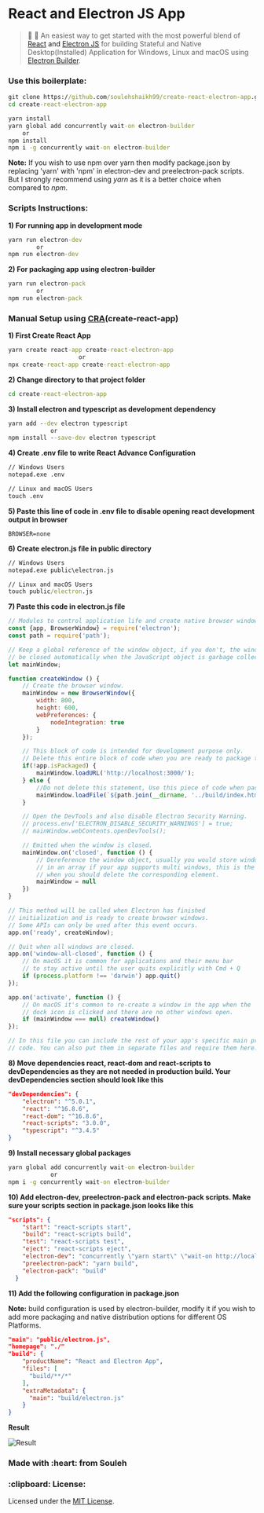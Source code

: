# React and Electron JS App
> :rocket: :telescope: An easiest way to get started with the most powerful blend of <a target="_blank" href="https://reactjs.org/">React<a/> and <a target="_blank" href="https://electronjs.org/">Electron JS</a> for building Stateful and Native Desktop(Installed) Application for Windows, Linux and macOS using <a target="_blank" href="https://github.com/electron-userland/electron-builder">Electron Builder</a>.

<h3>Use this boilerplate:</h3>

```cmd
git clone https://github.com/soulehshaikh99/create-react-electron-app.git
cd create-react-electron-app

yarn install
yarn global add concurrently wait-on electron-builder
    or
npm install
npm i -g concurrently wait-on electron-builder
```

**Note:** If you wish to use npm over yarn then modify package.json by replacing 'yarn' with 'npm' in electron-dev and preelectron-pack scripts.
But I strongly recommend using <em>yarn</em> as it is a better choice when compared to <em>npm</em>.

<h3>Scripts Instructions:</h3>

**1) For running app in development mode**

```cmd
yarn run electron-dev
        or
npm run electron-dev
```

**2) For packaging app using electron-builder**

```cmd
yarn run electron-pack
        or
npm run electron-pack
```

<h3>Manual Setup using <a href="https://github.com/facebook/create-react-app">CRA</a>(create-react-app)</h3>

**1) First Create React App**

```cmd
yarn create react-app create-react-electron-app
                    or
npx create-react-app create-react-electron-app
```

**2) Change directory to that project folder**

```cmd 
cd create-react-electron-app
```

**3) Install electron and typescript as development dependency**

```cmd 
yarn add --dev electron typescript
            or
npm install --save-dev electron typescript
```

**4) Create .env file to write React Advance Configuration**

```cmd
// Windows Users
notepad.exe .env

// Linux and macOS Users 
touch .env
```

**5) Paste this line of code in .env file to disable opening react development output in browser**
```text
BROWSER=none
```

**6) Create electron.js file in public directory**

```cmd
// Windows Users
notepad.exe public\electron.js

// Linux and macOS Users
touch public/electron.js
```

**7) Paste this code in electron.js file**

```javascript
// Modules to control application life and create native browser window
const {app, BrowserWindow} = require('electron');
const path = require('path');

// Keep a global reference of the window object, if you don't, the window will
// be closed automatically when the JavaScript object is garbage collected.
let mainWindow;

function createWindow () {
    // Create the browser window.
    mainWindow = new BrowserWindow({
        width: 800,
        height: 600,
        webPreferences: {
            nodeIntegration: true
        }
    });

    // This block of code is intended for development purpose only.
    // Delete this entire block of code when you are ready to package the application.
    if(!app.isPackaged) {
        mainWindow.loadURL('http://localhost:3000/');
    } else {
        //Do not delete this statement, Use this piece of code when packaging app for production environment
        mainWindow.loadFile(`${path.join(__dirname, '../build/index.html')}`);
    }

    // Open the DevTools and also disable Electron Security Warning.
    // process.env['ELECTRON_DISABLE_SECURITY_WARNINGS'] = true;
    // mainWindow.webContents.openDevTools();

    // Emitted when the window is closed.
    mainWindow.on('closed', function () {
        // Dereference the window object, usually you would store windows
        // in an array if your app supports multi windows, this is the time
        // when you should delete the corresponding element.
        mainWindow = null
    })
}

// This method will be called when Electron has finished
// initialization and is ready to create browser windows.
// Some APIs can only be used after this event occurs.
app.on('ready', createWindow);

// Quit when all windows are closed.
app.on('window-all-closed', function () {
    // On macOS it is common for applications and their menu bar
    // to stay active until the user quits explicitly with Cmd + Q
    if (process.platform !== 'darwin') app.quit()
});

app.on('activate', function () {
    // On macOS it's common to re-create a window in the app when the
    // dock icon is clicked and there are no other windows open.
    if (mainWindow === null) createWindow()
});

// In this file you can include the rest of your app's specific main process
// code. You can also put them in separate files and require them here.
```

**8) Move dependencies react, react-dom and react-scripts to devDependencies as they are not needed in production build.
Your devDependencies section should look like this**

```json
"devDependencies": {
    "electron": "^5.0.1",
    "react": "^16.8.6",
    "react-dom": "^16.8.6",
    "react-scripts": "3.0.0",
    "typescript": "^3.4.5"
}
```

**9) Install necessary global packages**

```cmd
yarn global add concurrently wait-on electron-builder
            or
npm i -g concurrently wait-on electron-builder
```

**10) Add electron-dev, preelectron-pack and electron-pack scripts. Make sure your scripts section in package.json looks like this**

```json
"scripts": {
    "start": "react-scripts start",
    "build": "react-scripts build",
    "test": "react-scripts test",
    "eject": "react-scripts eject",
    "electron-dev": "concurrently \"yarn start\" \"wait-on http://localhost:3000 && electron .\"",
    "preelectron-pack": "yarn build",
    "electron-pack": "build"
  }
```

**11) Add the following configuration in package.json**

**Note:** build configuration is used by electron-builder, modify it if you wish to add more packaging and native distribution options for different OS Platforms.
```json
"main": "public/electron.js",
"homepage": "./"
"build": {
    "productName": "React and Electron App",
    "files": [
      "build/**/*"
    ],
    "extraMetadata": {
      "main": "build/electron.js"
    }
}
```

**Result**

![Result](https://user-images.githubusercontent.com/39525716/57184177-102d3b80-6ed5-11e9-9af6-828e853632a5.PNG)

<h3>Made with :heart: from Souleh</h3>

<h3>:clipboard: License: </h3>
Licensed under the <a href="https://github.com/soulehshaikh99/create-react-electron-app/blob/master/LICENSE">MIT License</a>.
